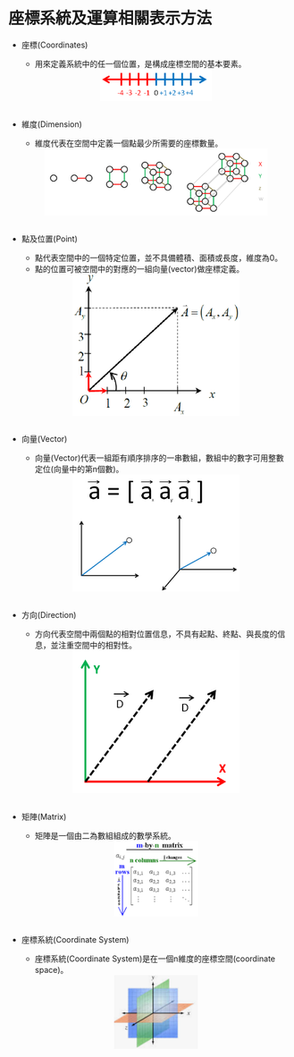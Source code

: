 # 座標系統及運算相關表示方法

* 座標(Coordinates)  
    * 用來定義系統中的任一個位置，是構成座標空間的基本要素。
    <div style="display: flex; justify-content: space-around;">
       <img src="./img/Coordinates.png" alt="Coordinates" width = "200" >
    </div>
    <br/>

* 維度(Dimension)
    * 維度代表在空間中定義一個點最少所需要的座標數量。

    <div style="display: flex; justify-content: space-around;">
       <img src="./img/Dimension.png" alt="Dimension"  width = "400">
    </div>
    <br/>

* 點及位置(Point)
    * 點代表空間中的一個特定位置，並不具備體積、面積或長度，維度為0。  
    * 點的位置可被空間中的對應的一組向量(vector)做座標定義。
    

    <div style="display: flex; justify-content: space-around;">
       <img src="./img/Point.png" alt="Point"  width = "300">
    </div>
    <br/>

* 向量(Vector)
    * 向量(Vector)代表一組距有順序排序的一串數組，數組中的數字可用整數定位(向量中的第n個數)。
    <div style="display: flex; justify-content: space-around;">
       <img src="./img/Vector.png" alt="Vector"  width = "300">
    </div>  
    <br/>

* 方向(Direction)
    * 方向代表空間中兩個點的相對位置信息，不具有起點、終點、與長度的信息，並注重空間中的相對性。
    <div style="display: flex; justify-content: space-around;">
       <img src="./img/Direction.png" alt="Direction"  width = "300">
    </div>    
    <br/>
    
* 矩陣(Matrix)
    * 矩陣是一個由二為數組組成的數學系統。  
    <div style="display: flex; justify-content: space-around;">
       <img src="./img/Matrix.png" alt="Matrix"  width = "150">
    </div>    
    <br/>

* 座標系統(Coordinate System)
    * 座標系統(Coordinate System)是在一個n維度的座標空間(coordinate space)。  
    <div style="display: flex; justify-content: space-around;">
       <img src="./img/Coordinate System.png" alt="Coordinate System"  width = "150">
    </div>    
    <br/>
    
